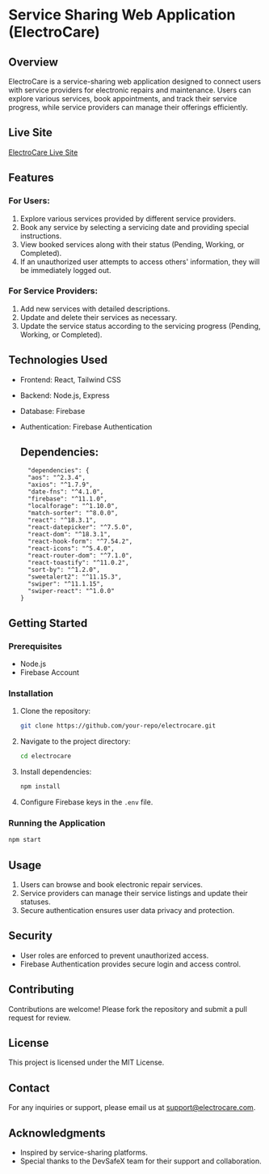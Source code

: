 # Service Sharing Web Application (ElectroCare)

## Overview
ElectroCare is a service-sharing web application designed to connect users with service providers for electronic repairs and maintenance. Users can explore various services, book appointments, and track their service progress, while service providers can manage their offerings efficiently.

## Live Site
[ElectroCare Live Site](https://electronics-repair-9c5bf.web.app)  

## Features
### For Users:
1. Explore various services provided by different service providers.
2. Book any service by selecting a servicing date and providing special instructions.
3. View booked services along with their status (Pending, Working, or Completed).
4. If an unauthorized user attempts to access others' information, they will be immediately logged out.

### For Service Providers:
1. Add new services with detailed descriptions.
2. Update and delete their services as necessary.
3. Update the service status according to the servicing progress (Pending, Working, or Completed).

## Technologies Used
- Frontend: React, Tailwind CSS
- Backend: Node.js, Express
- Database: Firebase
- Authentication: Firebase Authentication

  ## Dependencies:
  ```
    "dependencies": {
    "aos": "^2.3.4",
    "axios": "^1.7.9",
    "date-fns": "^4.1.0",
    "firebase": "^11.1.0",
    "localforage": "^1.10.0",
    "match-sorter": "^8.0.0",
    "react": "^18.3.1",
    "react-datepicker": "^7.5.0",
    "react-dom": "^18.3.1",
    "react-hook-form": "^7.54.2",
    "react-icons": "^5.4.0",
    "react-router-dom": "^7.1.0",
    "react-toastify": "^11.0.2",
    "sort-by": "^1.2.0",
    "sweetalert2": "^11.15.3",
    "swiper": "^11.1.15",
    "swiper-react": "^1.0.0"
  }
  ```

## Getting Started
### Prerequisites
- Node.js
- Firebase Account

### Installation
1. Clone the repository:
   ```bash
   git clone https://github.com/your-repo/electrocare.git
   ```
2. Navigate to the project directory:
   ```bash
   cd electrocare
   ```
3. Install dependencies:
   ```bash
   npm install
   ```
4. Configure Firebase keys in the `.env` file.

### Running the Application
```bash
npm start
```

## Usage
1. Users can browse and book electronic repair services.
2. Service providers can manage their service listings and update their statuses.
3. Secure authentication ensures user data privacy and protection.

## Security
- User roles are enforced to prevent unauthorized access.
- Firebase Authentication provides secure login and access control.

## Contributing
Contributions are welcome! Please fork the repository and submit a pull request for review.

## License
This project is licensed under the MIT License.

## Contact
For any inquiries or support, please email us at [support@electrocare.com](mailto:support@electrocare.com).

## Acknowledgments
- Inspired by service-sharing platforms.
- Special thanks to the DevSafeX team for their support and collaboration.


